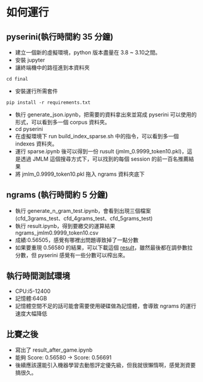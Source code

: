 # 如何運行

## pyserini(執行時間約 35 分鐘)

* 建立一個新的虛擬環境，python 版本盡量在 3.8 ~ 3.10之間。
* 安裝 jupyter
* 讓終端機中的路徑進到本資料夾
```shell
cd final
```
* 安裝運行所需套件
```shell
pip install -r requirements.txt
```
* 執行 generate_json.ipynb，把需要的資料拿出來並寫成 pyserini 可以使用的形式，可以看到多一個 corpus 資料夾。
* cd pyserini
* 在虛擬環境下 run build_index_sparse.sh 中的指令，可以看到多一個 indexes 資料夾。
* 運行 sparse.ipynb 後可以得到一份 rusult (jmlm_0.9999_token10.pkl)，這是透過 JMLM 這個搜尋方式下，可以找到的每個 session 的前一百名推薦結果
* 將 jmlm_0.9999_token10.pkl 拖入 ngrams 資料夾底下

## ngrams (執行時間約 5 分鐘)

* 執行 generate_n_gram_test.ipynb，會看到出現三個檔案(cfd_3grams_test、cfd_4grams_test、cfd_5grams_test)
* 執行 result.ipynb，得到要繳交的運算結果 ngrams_jmlm0.9999_token10.csv
* 成績:0.56505，感覺有哪裡出問題導致掉了一點分數
* 如果要重現 0.56580 的結果，可以下載這個 [result](https://drive.google.com/file/d/1z9GoLsC7ze_thaXWuKJArxhWjmrpVXU0/view?usp=drive_link)，雖然最後都在調參數拉分數，但 pyserini 感覺有一些分數可以榨出來。

## 執行時間測試環境

* CPU:i5-12400
* 記憶體:64GB
* 記憶體空間不足的話可能會需要使用硬碟做為記憶體，會導致 ngrams 的運行速度大幅降低

## 比賽之後

* 寫出了 result_after_game.ipynb
* 能夠 Score: 0.56580 -> Score: 0.56691
* 後續應該還能引入機器學習去動態評定優先級，但我就很懶惰啊，感覺測資要搞很久。

